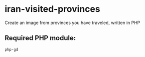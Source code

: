 # iran-visited-provinces
Create an image from provinces you have traveled, written in PHP

## Required PHP module:
`php-gd`
